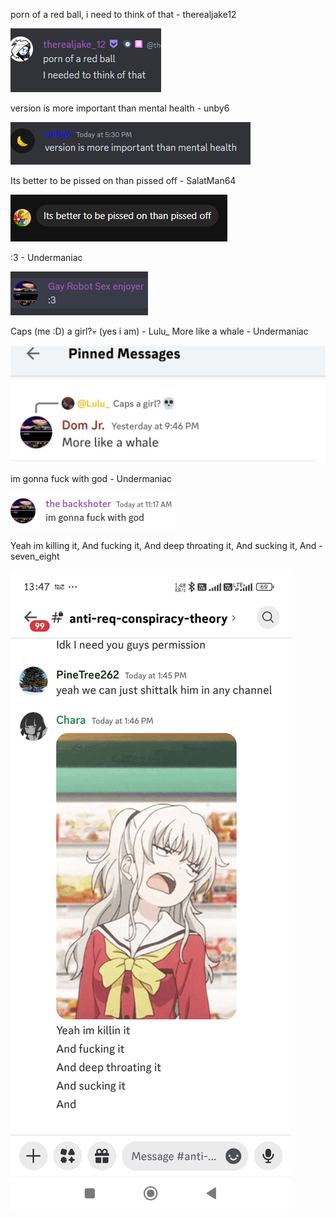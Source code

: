 porn of a red ball, i need to think of that - therealjake12

![](https://github.com/CaptainDumb/CDMC/blob/main/quoteimages/Screenshot_430.png?raw=true)

version is more important than mental health - unby6

![](https://github.com/CaptainDumb/CDMC/blob/main/quoteimages/Screenshot_469.png?raw=true)

Its better to be pissed on than pissed off - SalatMan64

![](https://github.com/CaptainDumb/CDMC/blob/main/quoteimages/Screenshot_474.png?raw=true)

:3 - Undermaniac

![](https://github.com/CaptainDumb/CDMC/blob/main/quoteimages/Screenshot_475.png?raw=true)

Caps (me :D) a girl?💀 (yes i am) - Lulu_
More like a whale - Undermaniac

![](https://github.com/CaptainDumb/CDMC/blob/main/quoteimages/imagaine.jpg?raw=true)

im gonna fuck with god - Undermaniac

![](https://github.com/CaptainDumb/CDMC/blob/main/quoteimages/asd.png?raw=true)

Yeah im killing it, And fucking it, And deep throating it, And sucking it, And - seven_eight

![](https://github.com/CaptainDumb/CDMC/blob/main/quoteimages/1718183956886.jpg?raw=true)
